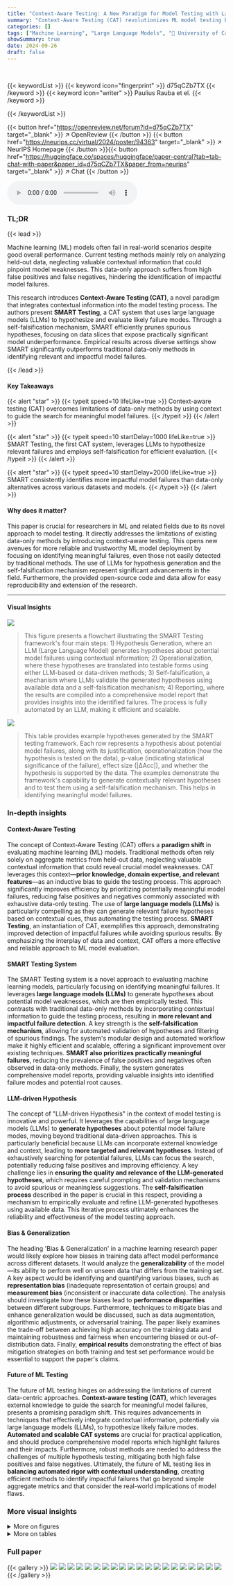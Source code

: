 ```yaml
---
title: "Context-Aware Testing: A New Paradigm for Model Testing with Large Language Models"
summary: "Context-Aware Testing (CAT) revolutionizes ML model testing by using contextual information to identify relevant failures, surpassing traditional data-only methods."
categories: []
tags: ["Machine Learning", "Large Language Models", "🏢 University of Cambridge",]
showSummary: true
date: 2024-09-26
draft: false
---
```


<br>

{{< keywordList >}}
{{< keyword icon="fingerprint" >}} d75qCZb7TX {{< /keyword >}}
{{< keyword icon="writer" >}} Paulius Rauba et el. {{< /keyword >}}
 
{{< /keywordList >}}

{{< button href="https://openreview.net/forum?id=d75qCZb7TX" target="_blank" >}}
↗ OpenReview
{{< /button >}}
{{< button href="https://neurips.cc/virtual/2024/poster/94363" target="_blank" >}}
↗ NeurIPS Homepage
{{< /button >}}{{< button href="https://huggingface.co/spaces/huggingface/paper-central?tab=tab-chat-with-paper&paper_id=d75qCZb7TX&paper_from=neurips" target="_blank" >}}
↗ Chat
{{< /button >}}



<audio controls>
    <source src="https://ai-paper-reviewer.com/d75qCZb7TX/podcast.wav" type="audio/wav">
    Your browser does not support the audio element.
</audio>


### TL;DR


{{< lead >}}

Machine learning (ML) models often fail in real-world scenarios despite good overall performance. Current testing methods mainly rely on analyzing held-out data, neglecting valuable contextual information that could pinpoint model weaknesses.  This data-only approach suffers from high false positives and false negatives, hindering the identification of impactful model failures. 

This research introduces **Context-Aware Testing (CAT)**, a novel paradigm that integrates contextual information into the model testing process.  The authors present **SMART Testing**, a CAT system that uses large language models (LLMs) to hypothesize and evaluate likely failure modes.  Through a self-falsification mechanism, SMART efficiently prunes spurious hypotheses, focusing on data slices that expose practically significant model underperformance.  Empirical results across diverse settings show SMART significantly outperforms traditional data-only methods in identifying relevant and impactful model failures.

{{< /lead >}}


#### Key Takeaways

{{< alert "star" >}}
{{< typeit speed=10 lifeLike=true >}} Context-aware testing (CAT) overcomes limitations of data-only methods by using context to guide the search for meaningful model failures. {{< /typeit >}}
{{< /alert >}}

{{< alert "star" >}}
{{< typeit speed=10 startDelay=1000 lifeLike=true >}} SMART Testing, the first CAT system, leverages LLMs to hypothesize relevant failures and employs self-falsification for efficient evaluation. {{< /typeit >}}
{{< /alert >}}

{{< alert "star" >}}
{{< typeit speed=10 startDelay=2000 lifeLike=true >}} SMART consistently identifies more impactful model failures than data-only alternatives across various datasets and models. {{< /typeit >}}
{{< /alert >}}

#### Why does it matter?
This paper is crucial for researchers in ML and related fields due to its novel approach to model testing. It directly addresses the limitations of existing data-only methods by introducing context-aware testing.  This opens new avenues for more reliable and trustworthy ML model deployment by focusing on identifying meaningful failures, even those not easily detected by traditional methods. The use of LLMs for hypothesis generation and the self-falsification mechanism represent significant advancements in the field.  Furthermore, the provided open-source code and data allow for easy reproducibility and extension of the research.

------
#### Visual Insights



![](https://ai-paper-reviewer.com/d75qCZb7TX/figures_4_1.jpg)

> This figure presents a flowchart illustrating the SMART Testing framework's four main steps: 1) Hypothesis Generation, where an LLM (Large Language Model) generates hypotheses about potential model failures using contextual information; 2) Operationalization, where these hypotheses are translated into testable forms using either LLM-based or data-driven methods; 3) Self-falsification, a mechanism where LLMs validate the generated hypotheses using available data and a self-falsification mechanism; 4) Reporting, where the results are compiled into a comprehensive model report that provides insights into the identified failures. The process is fully automated by an LLM, making it efficient and scalable.





![](https://ai-paper-reviewer.com/d75qCZb7TX/tables_4_1.jpg)

> This table provides example hypotheses generated by the SMART testing framework. Each row represents a hypothesis about potential model failures, along with its justification, operationalization (how the hypothesis is tested on the data), p-value (indicating statistical significance of the failure), effect size (|∆Acc|), and whether the hypothesis is supported by the data.  The examples demonstrate the framework's capability to generate contextually relevant hypotheses and to test them using a self-falsification mechanism. This helps in identifying meaningful model failures.





### In-depth insights


#### Context-Aware Testing
The concept of Context-Aware Testing (CAT) offers a **paradigm shift** in evaluating machine learning (ML) models.  Traditional methods often rely solely on aggregate metrics from held-out data, neglecting valuable contextual information that could reveal crucial model weaknesses.  CAT leverages this context—**prior knowledge, domain expertise, and relevant features**—as an inductive bias to guide the testing process. This approach significantly improves efficiency by prioritizing potentially meaningful model failures, reducing false positives and negatives commonly associated with exhaustive data-only testing.  The use of **large language models (LLMs)** is particularly compelling as they can generate relevant failure hypotheses based on contextual cues, thus automating the testing process.  **SMART Testing**, an instantiation of CAT, exemplifies this approach, demonstrating improved detection of impactful failures while avoiding spurious results. By emphasizing the interplay of data and context, CAT offers a more effective and reliable approach to ML model evaluation.

#### SMART Testing System
The SMART Testing system is a novel approach to evaluating machine learning models, particularly focusing on identifying meaningful failures.  It leverages **large language models (LLMs)** to generate hypotheses about potential model weaknesses, which are then empirically tested.  This contrasts with traditional data-only methods by incorporating contextual information to guide the testing process, resulting in **more relevant and impactful failure detection**.  A key strength is the **self-falsification mechanism**, allowing for automated validation of hypotheses and filtering of spurious findings. The system's modular design and automated workflow make it highly efficient and scalable, offering a significant improvement over existing techniques.  **SMART also prioritizes practically meaningful failures**, reducing the prevalence of false positives and negatives often observed in data-only methods.  Finally, the system generates comprehensive model reports, providing valuable insights into identified failure modes and potential root causes. 

#### LLM-driven Hypothesis
The concept of "LLM-driven Hypothesis" in the context of model testing is innovative and powerful.  It leverages the capabilities of large language models (LLMs) to **generate hypotheses** about potential model failure modes, moving beyond traditional data-driven approaches. This is particularly beneficial because LLMs can incorporate external knowledge and context, leading to **more targeted and relevant hypotheses**.  Instead of exhaustively searching for potential failures, LLMs can focus the search, potentially reducing false positives and improving efficiency. A key challenge lies in **ensuring the quality and relevance of the LLM-generated hypotheses**, which requires careful prompting and validation mechanisms to avoid spurious or meaningless suggestions.  The **self-falsification process** described in the paper is crucial in this respect, providing a mechanism to empirically evaluate and refine LLM-generated hypotheses using available data. This iterative process ultimately enhances the reliability and effectiveness of the model testing approach.

#### Bias & Generalization
The heading 'Bias & Generalization' in a machine learning research paper would likely explore how biases in training data affect model performance across different datasets.  It would analyze the **generalizability** of the model—its ability to perform well on unseen data that differs from the training set.  A key aspect would be identifying and quantifying various biases, such as **representation bias** (inadequate representation of certain groups) and **measurement bias** (inconsistent or inaccurate data collection). The analysis should investigate how these biases lead to **performance disparities** between different subgroups.  Furthermore, techniques to mitigate bias and enhance generalization would be discussed, such as data augmentation, algorithmic adjustments, or adversarial training.  The paper likely examines the trade-off between achieving high accuracy on the training data and maintaining robustness and fairness when encountering biased or out-of-distribution data.  Finally, **empirical results** demonstrating the effect of bias mitigation strategies on both training and test set performance would be essential to support the paper's claims.

#### Future of ML Testing
The future of ML testing hinges on addressing the limitations of current data-centric approaches.  **Context-aware testing (CAT)**, which leverages external knowledge to guide the search for meaningful model failures, presents a promising paradigm shift.  This requires advancements in techniques that effectively integrate contextual information, potentially via large language models (LLMs), to hypothesize likely failure modes.  **Automated and scalable CAT systems** are crucial for practical application, and should produce comprehensive model reports which highlight failures and their impacts.  Furthermore, robust methods are needed to address the challenges of multiple hypothesis testing, mitigating both high false positives and false negatives.  Ultimately, the future of ML testing lies in **balancing automated rigor with contextual understanding**, creating efficient methods to identify impactful failures that go beyond simple aggregate metrics and that consider the real-world implications of model flaws.


### More visual insights

<details>
<summary>More on figures
</summary>


![](https://ai-paper-reviewer.com/d75qCZb7TX/figures_4_2.jpg)

> This figure illustrates the SMART testing framework's hypothesis generation step.  It shows how a large language model (LLM) uses both external context (C<sub>e</sub>) and dataset context (D<sub>c</sub>) to generate relevant and likely failure hypotheses (H<sub>1</sub>...H<sub>N</sub>) about the model's performance.  This contrasts with data-only testing methods, which perform an exhaustive search across all possible subgroups without considering context, thus highlighting SMART's context-aware approach.


![](https://ai-paper-reviewer.com/d75qCZb7TX/figures_5_1.jpg)

> This figure illustrates the self-falsification module of the SMART testing framework. The module starts by generating hypotheses and justifications using a large language model (LLM). These hypotheses are then operationalized, meaning they are translated into testable conditions using a function gᵢ.  The operationalized hypotheses are evaluated on the data to determine if they hold true (p < α/n) or are false (p > α/n).  Those that are falsified are rejected, while those that are not falsified (and meet specified criteria) represent potential model failures.


![](https://ai-paper-reviewer.com/d75qCZb7TX/figures_7_1.jpg)

> This figure shows the robustness of SMART and other data-only methods to false positives when dealing with irrelevant features.  The x-axis represents the increasing number of irrelevant features added to the datasets, while the y-axis shows the percentage of irrelevant features included in the slices identified by each method. The results demonstrate that SMART consistently avoids irrelevant features and its performance remains largely unaffected by the number of irrelevant features added, unlike data-only methods which demonstrate sensitivity to the number of irrelevant features, indicating that the contextual awareness embedded in SMART helps mitigate the issue of false positives.


![](https://ai-paper-reviewer.com/d75qCZb7TX/figures_15_1.jpg)

> This figure compares different ML model testing paradigms based on two axes: Testing Relevance and Automation & Adaptability.  Testing Relevance refers to how well the testing approach considers requirements and contextual factors, with higher relevance indicating a more principled search for meaningful model failures. Automation & Adaptability describes how easily and automatically the testing method can be deployed and scaled to address various testing situations. The figure highlights that existing methods fall short in fully addressing both relevance and automation, while the proposed context-aware testing (CAT) aims to achieve both.


![](https://ai-paper-reviewer.com/d75qCZb7TX/figures_16_1.jpg)

> This figure illustrates the three main steps in the ML testing pipeline: test search, operationalization, and evaluation.  The 'Test search' step focuses on identifying what aspects of the model to test, which can be done through hypothesis generation (as in SMART Testing) or by searching for data-only divergences. The 'Operationalize' step describes how to translate the tests into actions performed on the data.  This involves either utilizing sufficient data (as in SMART) or employing behavioral testing methods when data is scarce. Finally, the 'Evaluation report' step focuses on assessing the model's performance, using the SMART Testing framework to generate comprehensive reports.


![](https://ai-paper-reviewer.com/d75qCZb7TX/figures_17_1.jpg)

> This figure illustrates the key components and workflow of the SMART Testing framework. It highlights the four main steps: contextual understanding, requirement-driven testing, automation, and contextual failure output.  The diagram shows how contextual knowledge and requirements guide the testing process, ensuring that the evaluation framework focuses on identifying meaningful model failures. The automation aspect reduces manual intervention, and the contextual failure output provides a clear summary report focusing on identified issues. This figure emphasizes the importance of incorporating external context and automating the testing process for more effective model evaluation.


![](https://ai-paper-reviewer.com/d75qCZb7TX/figures_18_1.jpg)

> This figure shows a flowchart of the SMART testing framework.  The framework consists of four main steps: 1) Hypothesis Generation, where an LLM generates potential model failures based on provided context and dataset information; 2) Operationalization, where the hypotheses are translated into testable conditions on the dataset; 3) Evaluation, where the model's performance under the operationalized conditions is evaluated; and 4) Reporting, where a comprehensive report summarizing the findings is generated.  The figure highlights that all steps are automated by an LLM, reflecting the system's efficiency and automation.


![](https://ai-paper-reviewer.com/d75qCZb7TX/figures_21_1.jpg)

> The figure illustrates the SMART testing framework, which is a four-step process: 1) Hypothesis Generation: This step uses an LLM to generate hypotheses regarding model failures based on the provided context and data. 2) Operationalization: This step transforms the natural language hypotheses into operational steps that can be executed using the training data. 3) Evaluation: This step evaluates the model's performance on the operationalized hypotheses, using a self-falsification mechanism to validate whether they are truly indicative of model failures. 4) Reporting: SMART generates a comprehensive report on the model's performance, including potential failures, their impact, and root causes.  All steps are automated using an LLM.


![](https://ai-paper-reviewer.com/d75qCZb7TX/figures_28_1.jpg)

> The figure provides a flowchart representation of the SMART testing framework. It consists of four main stages: 1. Hypothesis generation, where large language models (LLMs) are used to create hypotheses about potential model failures; 2. Operationalization, which translates these hypotheses into testable conditions; 3. Evaluation, where the hypotheses are evaluated on the data using a self-falsification mechanism; and 4. Reporting, where a comprehensive report on the model's performance and the identified failure modes is generated. The process is fully automated, with each stage relying on the capabilities of LLMs.


![](https://ai-paper-reviewer.com/d75qCZb7TX/figures_31_1.jpg)

> This figure shows the number of significant groups (out of 10) discovered by different methods (Autostrat, PSG_A, PSG_B, Divexplorer, Sliceline, SMART_NSF, and SMART) across various training dataset sizes (10, 20, 50, 100, 200, 500). The results are shown separately for UK and US datasets. The upward-pointing arrow indicates that a higher number is better. The figure demonstrates that SMART consistently outperforms other methods in identifying significant failures, particularly with larger sample sizes.  The self-falsification mechanism in SMART requires a sufficient sample size, as the number of significant groups identified by SMART_NSF (without self-falsification) is higher than SMART for smaller datasets, while SMART surpasses it at larger sample sizes. This highlights the benefit of self-falsification for greater accuracy but also suggests the need for larger samples in applying it.


![](https://ai-paper-reviewer.com/d75qCZb7TX/figures_37_1.jpg)

> This figure demonstrates the robustness of SMART and data-only methods to false positives (FPs) when dealing with irrelevant features.  The experiment involves adding varying numbers of irrelevant, synthetically generated features to real-world datasets. SMART consistently maintains a low proportion of irrelevant features in its identified slices, while the FP rates of data-only methods increase significantly as the number of irrelevant features grows.  This shows that SMART’s contextual awareness effectively mitigates the risk of identifying spurious failures due to the presence of irrelevant features.


![](https://ai-paper-reviewer.com/d75qCZb7TX/figures_38_1.jpg)

> This figure compares SMART with several data-only methods in terms of robustness to false positives in model testing.  The x-axis represents the number of irrelevant features added to the datasets. The y-axis represents the percentage of irrelevant features included in the slices identified by each method. The results show that SMART consistently avoids selecting slices containing irrelevant features, unlike data-only methods whose tendency to include irrelevant features increases dramatically as more are added. This demonstrates the advantage of using contextual information to guide the selection process.


</details>




<details>
<summary>More on tables
</summary>


![](https://ai-paper-reviewer.com/d75qCZb7TX/tables_6_1.jpg)
> This table summarizes the various experiments conducted in the paper to evaluate SMART Testing and its properties.  Each row represents a specific experiment, highlighting the goal (e.g., assessing robustness to irrelevant features, measuring the false negative rate), the section in which it is described, and a concise takeaway summarizing the key findings.  The table demonstrates the breadth of evaluations performed to validate SMART's effectiveness and robustness across different scenarios and datasets.

![](https://ai-paper-reviewer.com/d75qCZb7TX/tables_7_1.jpg)
> This table presents the results of an experiment designed to evaluate the generalizability of identified model failures across different machine learning models.  The study uses four different classifiers (Logistic Regression, SVM, XGBoost, and MLP) to identify slices (subgroups) within a dataset where the model's performance significantly differs from its average performance. The table shows the absolute difference in accuracy (|∆Acc|) between the top-performing slice (the slice with the largest performance discrepancy) and the overall average performance for each of the four classifiers, averaged across five independent runs. The results highlight the extent to which the discovered failures are consistent and generalizable across various model types.

![](https://ai-paper-reviewer.com/d75qCZb7TX/tables_8_1.jpg)
> This table presents the false negative rates (FNR) for various methods under different scenarios. The scenarios involve introducing synthetic underperformance into one, two, or three subgroups within a simulated dataset for a recidivism prediction task. The FNR represents the rate at which a testing method fails to identify these underperforming subgroups. Lower values indicate better performance.

![](https://ai-paper-reviewer.com/d75qCZb7TX/tables_8_2.jpg)
> This table presents the results of an experiment designed to evaluate the robustness of SMART to potential LLM biases, specifically focusing on ethnicity-related biases.  The experiment simulates a dataset with a predictor function where performance is intentionally corrupted for a proportion (τ) of a minority subgroup (either 'white' or 'black'). The table shows the proportion of times (averaged over 20 runs and 5 seeds) that SMART correctly identifies the corrupted minority subgroup as the top underperforming subgroup for different values of τ. The results demonstrate SMART's ability to identify model underperformance even when LLMs exhibit inherent biases from training data.

![](https://ai-paper-reviewer.com/d75qCZb7TX/tables_14_1.jpg)
> This table compares different ML testing paradigms, including average testing, behavioral testing, data-only testing, and the proposed SMART testing method.  It evaluates each paradigm based on its objective, how tests are defined, whether it incorporates context and requirements into the search space, its susceptibility to the multiple testing problem, the degree of automation in the testing process, and the type of outputs generated. The table highlights the strengths and weaknesses of each paradigm in terms of its ability to comprehensively and efficiently assess the reliability and performance of machine learning models.

![](https://ai-paper-reviewer.com/d75qCZb7TX/tables_15_1.jpg)
> This table compares SMART testing with two other software testing approaches: Christakis et al. [18] and Sharma et al. [19]. The comparison is made across three criteria: test case generation, the focus of testing, and whether tests are context-aware.  For each criterion, the table shows how SMART differs from the other two approaches.  SMART uses an LLM for automatic test case generation, while the other two approaches rely on pre-specified dimensions or approximate the black-box model.  SMART's focus is on identifying model failures, whereas the other approaches assess I/O functional correctness or model monotonicity. Finally, SMART uniquely incorporates context awareness into testing, resulting in more realistic assessments.

![](https://ai-paper-reviewer.com/d75qCZb7TX/tables_16_1.jpg)
> This table compares several slice discovery methods (SliceFinder, Pysubgroup, DivExplorer, Autostrat) against the proposed SMART Testing method, across various criteria.  It highlights SMART's advantages in incorporating domain knowledge, maintaining consistent discovery times, resisting irrelevant data, capturing rare slices, supporting logical OR operations, and resisting overfitting to training data.

![](https://ai-paper-reviewer.com/d75qCZb7TX/tables_20_1.jpg)
> This table summarizes the key experiments conducted in the paper to evaluate the proposed SMART testing framework and its comparison with existing data-only methods. Each row represents a specific experiment designed to assess a particular aspect of SMART, such as its robustness to false positives, ability to identify meaningful failures, generalization capabilities, and sensitivity to LLM biases. The 'Takeaway' column provides a concise summary of the key findings from each experiment, highlighting the strengths of SMART compared to other methods.

![](https://ai-paper-reviewer.com/d75qCZb7TX/tables_22_1.jpg)
> This table summarizes the characteristics of the seven datasets used in the paper's experiments.  For each dataset, it provides the name, the number of samples (rows of data), the number of features (columns of data), the domain from which the data originates (e.g., Finance, Healthcare), and the specific prediction task performed using that data (e.g., Loan default prediction, Breast cancer diagnosis).  The datasets vary in size and domain, reflecting the diversity of real-world applications of machine learning.

![](https://ai-paper-reviewer.com/d75qCZb7TX/tables_30_1.jpg)
> This table presents a quantitative comparison of SMART and several data-only methods (Autostrat, PSG_B, PSG_A, Divexplorer, Slicefinder, Sliceline) in terms of their ability to satisfy three user-defined requirements while identifying statistically significant model failures.  The requirements relate to the inclusion of the 'age' variable in the top 10 slices, minimum and maximum sample sizes for those slices.  For each method and each requirement, the table shows the average number of times (out of a maximum of 10) that the requirement was satisfied and the average number of times (out of a maximum of 10) that the identified slices had statistically significant performance differences compared to the average performance across the dataset.

![](https://ai-paper-reviewer.com/d75qCZb7TX/tables_31_1.jpg)
> This table presents the results of an experiment evaluating the ability of different methods to identify statistically significant performance discrepancies in model predictions.  It compares SMART and several baseline methods across three datasets: the training dataset (DUK_train) and two test datasets (DUK_test and DUS_test). The comparison is done using two metrics: Sa (number of significantly divergent slices at α = 0.05) and Sa/n (number of significantly divergent slices after Bonferroni correction). Higher numbers indicate better performance in identifying meaningful performance discrepancies.

![](https://ai-paper-reviewer.com/d75qCZb7TX/tables_32_1.jpg)
> This table presents the results of an experiment evaluating the ability of different methods to identify statistically significant performance discrepancies across various subgroups (slices) of data. It compares the number of significant slices identified by several methods (Autostrat, PSG_B, PSG_A, Divexplorer, Slicefinder, Sliceline, SMART_NSF_GPT4, SMART_GPT4, SMART_NSF_GPT3.5, SMART_GPT3.5) under two conditions: using the training dataset and a separate test dataset, and applying the Bonferroni correction to account for multiple comparisons.  The results are shown for different datasets (D_train, D_test, and D_US_test) representing different testing scenarios.  A higher number of significant slices indicates a better ability to identify model failures.

![](https://ai-paper-reviewer.com/d75qCZb7TX/tables_32_2.jpg)
> This table presents the results of comparing different machine learning models' ability to identify slices with significant performance discrepancies.  The metrics used are the difference in accuracy between the top slice and the average accuracy across all slices, and the associated p-value. Higher accuracy differences and lower p-values indicate better performance.  The results are averaged over 5 runs with randomized data splits and seeds.

![](https://ai-paper-reviewer.com/d75qCZb7TX/tables_33_1.jpg)
> This table compares the performance of different slice discovery methods in identifying subgroups with significant performance discrepancies for two state-of-the-art deep learning classifiers (TabPFN and TabNet) on the SEER dataset.  The values represent the difference in accuracy between the top-performing slice and the average accuracy across all slices. A higher value indicates better performance in identifying meaningful subgroups with large performance discrepancies.  The '0.00' entries show cases where a specific method does not support or is not applicable to the corresponding classifier.

![](https://ai-paper-reviewer.com/d75qCZb7TX/tables_34_1.jpg)
> This table presents the results of an experiment designed to evaluate the generalizability of identified model failures across different machine learning models.  Four different models (Logistic Regression, SVM, XGBoost, and MLP) were used to identify slices with the highest performance discrepancies. The table shows the absolute difference in accuracies (|∆Acc|) between the top-performing slice and the average performance across the four models, averaged over five runs. A higher |∆Acc| indicates a greater discrepancy, suggesting a more significant model failure.  The purpose is to demonstrate that SMART can identify model failures that generalize well to different models.

![](https://ai-paper-reviewer.com/d75qCZb7TX/tables_35_1.jpg)
> This table presents the results of an experiment designed to evaluate the ability of different methods to identify data slices with significant performance discrepancies.  Four different machine learning models (Logistic Regression, SVM, XGBoost, and MLP) were used to analyze a prostate cancer dataset. For each model, the method that identified the slice with the greatest difference in accuracy between the slice and the average performance across the dataset is reported.  The table shows the mean accuracy difference and standard deviation across five runs for each method, highlighting which methods performed better in identifying these significant performance differences.

![](https://ai-paper-reviewer.com/d75qCZb7TX/tables_35_2.jpg)
> This table compares the performance of four different machine learning models (Logistic Regression, SVM, XGBoost, and MLP) in identifying data slices with significant performance discrepancies.  The '|∆Acc|' column represents the absolute difference in accuracy between the top-performing slice and the average performance across all slices, indicating the magnitude of the model's failure.  The p-value indicates the statistical significance of this difference.  Higher |∆Acc| values and lower p-values are desirable, indicating more impactful failures.  The table shows that SMART consistently identifies slices with substantially larger performance discrepancies than other methods, suggesting its superior ability to locate meaningful model failures.

![](https://ai-paper-reviewer.com/d75qCZb7TX/tables_36_1.jpg)
> This table presents the results of an experiment designed to evaluate the performance of different model testing methods in identifying spurious model failures when there is no true underlying relationship between the variables. The experiment used three different data-generating processes to create datasets with varying characteristics. Each method's performance is assessed by counting the number of slices identified as containing model failures. The lower the number of discovered slices, the better the method's performance in avoiding false positives.

![](https://ai-paper-reviewer.com/d75qCZb7TX/tables_37_1.jpg)
> This table presents the results of an experiment evaluating the number of false positives generated by different model testing methods across three distinct data generation processes.  Lower numbers indicate fewer false positives, representing better performance. The methods compared include Autostrat, PSG_B, PSG_A, divexplorer, slicefinder, and SMART.  The three data generation processes, Suniform, Sskewed, and Sinteractions, varied in their underlying data distributions and relationships between variables. The SMART method is shown to consistently generate far fewer false positives than the other data-only methods, highlighting its superior performance in this aspect of model testing.

![](https://ai-paper-reviewer.com/d75qCZb7TX/tables_37_2.jpg)
> This table summarizes the various experiments conducted in the paper and their key takeaways.  Each row represents a specific experiment, detailing its goal (e.g., assessing robustness to false positives, evaluating performance in different deployment environments), the methods used, and the main conclusions drawn from the results.  The takeaways highlight key findings such as the effectiveness of the proposed method, SMART, compared to data-only methods in terms of identifying relevant and impactful model failures.

![](https://ai-paper-reviewer.com/d75qCZb7TX/tables_38_1.jpg)
> This table summarizes the key experiments conducted in the paper and their respective takeaways.  Each row represents a specific experiment designed to evaluate a particular aspect of the SMART Testing framework or to compare it against baseline methods. The 'Experiment' column describes the goal of the experiment.  The 'Takeaway' column concisely summarizes the key finding or conclusion from that experiment. The 'Sec.' column references the section of the paper where the experiment and results are discussed in detail.

![](https://ai-paper-reviewer.com/d75qCZb7TX/tables_39_1.jpg)
> This table summarizes the various experiments conducted in the paper to evaluate the performance of SMART Testing and its comparison with several data-only baselines across various aspects of ML model testing. Each experiment aims to highlight a specific aspect or limitation of the existing data-only approaches and how SMART addresses them. The table shows the goal of each experiment, the specific evaluation measures used, and the main findings or takeaways obtained from each experiment.

![](https://ai-paper-reviewer.com/d75qCZb7TX/tables_39_2.jpg)
> This table presents the results of an experiment evaluating the ability of different methods to identify model failures.  The experiment uses four different machine learning models (logistic regression, SVM, XGBoost, and MLP) and compares their performance on a specific 'slice' of the data (a subgroup exhibiting the greatest difference in accuracy from average model performance) to their average performance across the entire dataset. The table demonstrates the superior performance of SMART and SMARTNSF (an ablation of SMART without self-falsification) in identifying slices with large performance discrepancies compared to other data-only methods, indicating better generalization and higher accuracy in detecting true model failures.

![](https://ai-paper-reviewer.com/d75qCZb7TX/tables_40_1.jpg)
> This table presents the results of an experiment evaluating how well different methods satisfy pre-defined requirements during model testing.  It compares SMART against several data-only baselines across three requirements. The first assesses whether the top 10 slices found include the variable 'age.' The second and third specify minimum and maximum sample sizes, respectively, for those slices. The table shows the number of times each method satisfied each requirement (Req) and the number of those slices with statistically significant performance differences (Sig) from the average.  Higher numbers indicate better performance in fulfilling requirements and detecting meaningful model failures.

![](https://ai-paper-reviewer.com/d75qCZb7TX/tables_40_2.jpg)
> This table presents a quantitative comparison of SMART against data-only methods.  It evaluates the ability of each method to fulfill three user-specified requirements (Req) while also identifying statistically significant performance differences (Sig) in the generated slices (subgroups within the data where model performance diverges from the average). The maximum score for both Req and Sig is 10, and higher scores indicate better performance. The results show SMART consistently outperforms data-only methods in satisfying requirements and identifying significant performance differences.

</details>




### Full paper

{{< gallery >}}
<img src="https://ai-paper-reviewer.com/d75qCZb7TX/1.png" class="grid-w50 md:grid-w33 xl:grid-w25" />
<img src="https://ai-paper-reviewer.com/d75qCZb7TX/2.png" class="grid-w50 md:grid-w33 xl:grid-w25" />
<img src="https://ai-paper-reviewer.com/d75qCZb7TX/3.png" class="grid-w50 md:grid-w33 xl:grid-w25" />
<img src="https://ai-paper-reviewer.com/d75qCZb7TX/4.png" class="grid-w50 md:grid-w33 xl:grid-w25" />
<img src="https://ai-paper-reviewer.com/d75qCZb7TX/5.png" class="grid-w50 md:grid-w33 xl:grid-w25" />
<img src="https://ai-paper-reviewer.com/d75qCZb7TX/6.png" class="grid-w50 md:grid-w33 xl:grid-w25" />
<img src="https://ai-paper-reviewer.com/d75qCZb7TX/7.png" class="grid-w50 md:grid-w33 xl:grid-w25" />
<img src="https://ai-paper-reviewer.com/d75qCZb7TX/8.png" class="grid-w50 md:grid-w33 xl:grid-w25" />
<img src="https://ai-paper-reviewer.com/d75qCZb7TX/9.png" class="grid-w50 md:grid-w33 xl:grid-w25" />
<img src="https://ai-paper-reviewer.com/d75qCZb7TX/10.png" class="grid-w50 md:grid-w33 xl:grid-w25" />
<img src="https://ai-paper-reviewer.com/d75qCZb7TX/11.png" class="grid-w50 md:grid-w33 xl:grid-w25" />
<img src="https://ai-paper-reviewer.com/d75qCZb7TX/12.png" class="grid-w50 md:grid-w33 xl:grid-w25" />
<img src="https://ai-paper-reviewer.com/d75qCZb7TX/13.png" class="grid-w50 md:grid-w33 xl:grid-w25" />
<img src="https://ai-paper-reviewer.com/d75qCZb7TX/14.png" class="grid-w50 md:grid-w33 xl:grid-w25" />
<img src="https://ai-paper-reviewer.com/d75qCZb7TX/15.png" class="grid-w50 md:grid-w33 xl:grid-w25" />
<img src="https://ai-paper-reviewer.com/d75qCZb7TX/16.png" class="grid-w50 md:grid-w33 xl:grid-w25" />
<img src="https://ai-paper-reviewer.com/d75qCZb7TX/17.png" class="grid-w50 md:grid-w33 xl:grid-w25" />
<img src="https://ai-paper-reviewer.com/d75qCZb7TX/18.png" class="grid-w50 md:grid-w33 xl:grid-w25" />
<img src="https://ai-paper-reviewer.com/d75qCZb7TX/19.png" class="grid-w50 md:grid-w33 xl:grid-w25" />
<img src="https://ai-paper-reviewer.com/d75qCZb7TX/20.png" class="grid-w50 md:grid-w33 xl:grid-w25" />
{{< /gallery >}}